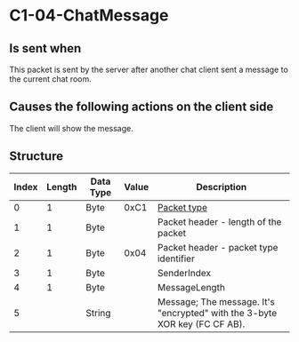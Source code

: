 # C1-04-ChatMessage

## Is sent when

This packet is sent by the server after another chat client sent a message to the current chat room.

## Causes the following actions on the client side

The client will show the message.

## Structure

| Index | Length | Data Type | Value | Description |
|-------|--------|-----------|-------|-------------|
| 0 | 1 |   Byte   | 0xC1  | [Packet type](PacketTypes.md) |
| 1 | 1 |    Byte   |      | Packet header - length of the packet |
| 2 | 1 |    Byte   | 0x04  | Packet header - packet type identifier |
| 3 | 1 | Byte |  | SenderIndex |
| 4 | 1 | Byte |  | MessageLength |
| 5 |  | String |  | Message; The message. It's "encrypted" with the 3-byte XOR key (FC CF AB). |